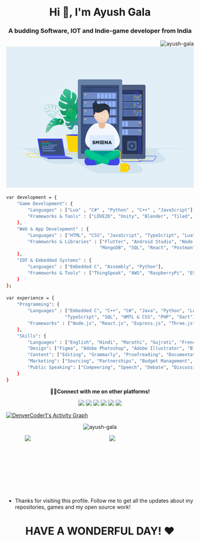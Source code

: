 <h1 align="center">Hi 👋, I'm Ayush Gala</h1>

<h3 align="center">A budding Software, IOT and Indie-game developer from India</h3>


<img align="right" src="https://komarev.com/ghpvc/?username=ayush-gala&label=Profile%20views&color=0e75b6&style=flat" alt="ayush-gala" />

<p align = "center">
	<img src = "readmegif.gif" width = "800">
</p>

```sh
var development = {
    "Game Development": {
        "Languages" : ["Lua" , "C#" , "Python" , "C++" , "JavaScript"],
        "Frameworks & Tools" : ["LÖVE2D", "Unity", "Blender", "Tiled", "Adobe Photoshop"]
    },
    "Web & App Development" : {
        "Languages" : ["HTML", "CSS", "JavaScript", "TypeScript", "Lua", "Dart"],
        "Frameworks & Libraries" : ["Flutter", "Android Studio", "Node.js", "Express.js", "Three.js",
                                   "MongoDB", "SQL", "React", "Postman"]
    },
    "IOT & Embedded Systems" : {
        "Languages" : ["Embedded C", "Assembly", "Python"],
        "Frameworks & Tools" : ["ThingSpeak", "AWS", "RaspberryPi", "ESP32", "Arduino", "BLE"]
    }
};

var experience = {
    "Programming": {
        "Languages" : ["Embedded C", "C++", "C#", "Java", "Python", "Lua", "x86 Assembly", "JavaScript",
                      "TypeScript", "SQL", "HMTL & CSS", "PHP", "Dart"],
        "Frameworks" : ["Node.js", "React.js", "Express.js", "Three.js", "Flutter"]
    },
    "Skills": {
        "Languages" : ["English", "Hindi", "Marathi", "Gujrati", "French"],
        "Design": ["Figma", "Adobe Photoshop", "Adobe Illustrator", "Blender", "Canva"],
        "Content": ["Editing", "Grammarly", "Proofreading", "Documentation"],
        "Marketing": ["Sourcing", "Partnerships", "Budget Management", "Social Media management"],
        "Public Speaking": ["Compeering", "Speech", "Debate", "Discussion"]
    }
}
```
<!-- <div align=right>
    <a href="https://github.com/anuraghazra/github-readme-stats">
      <img width=325 align="right" src="https://github-readme-stats.vercel.app/api/top-langs/?username=yash10102002&langs_count=20&theme=highcontrast&layout=compact" />
    </a>
</div> -->

<p align = "center">
	<strong> 👨‍💻Connect with me on other platforms!</strong>
</p>

<p align = "center">
	<a href = "https://www.linkedin.com/in/ayush-gala/" target = "_blank"><img src = "https://img.shields.io/badge/-LinkedIn-0077B5?style=for-the-badge&logo=linkedin&logoColor=white"></a>
	<a href = "mailto:ayushgala2@gmail.com/" target = "_blank"><img src = "https://img.shields.io/badge/-Gmail-D14836?style=for-the-badge&logo=gmail&logoColor=white"></a>
    <a href = "https://discord.gg/29VOID#2423" target = "_blank"><img src = "https://img.shields.io/badge/Discord-5865F2?style=for-the-badge&logo=discord&logoColor=white"></a>
	<a href = "https://twitter.com/ayushgala2/" target = "_blank"><img src = "https://img.shields.io/badge/Twitter-1DA1F2?style=for-the-badge&logo=twitter&logoColor=white"></a>
    <a href = "https://www.instagram.com/_.ayukiddinme._/" target = "_blank"><img src = "https://img.shields.io/badge/Instagram-E4405F?style=for-the-badge&logo=instagram&logoColor=white"></a>
	<a href = "https://fb.com/ayush gala" target = "_blank"><img src = "https://img.shields.io/badge/Facebook-4267B2?style=for-the-badge&logo=facebook&logoColor=white"></a>
	</p>

<p>
	<a href="https://github.com/ashutosh00710/github-readme-activity-graph"><img alt="DenverCoder1's Activity Graph" src="https://github-readme-activity-graph.vercel.app/graph?username=Ayush-Gala&bg_color=1F222E&color=F8D866&line=F85D7F&point=FFFFFF&hide_border=true" /></a>
</p>

<p align="center">
	<img align="centre" src="https://github-readme-stats.vercel.app/api/top-langs?username=ayush-gala&show_icons=true&locale=en" alt="ayush-gala" />
</p>

<a href="https://github.com/anuraghazra/github-readme-stats" title="Go to Source">
      <img align="right" width="45%" src="https://github-readme-stats.vercel.app/api?username=Ayush-Gala&show_icons=true&theme=react&border_color=61dafb&include_all_commits=true"/>
 </a>
  <a href="https://git.io/streak-stats" title="Go to Source">
      <img align="right" width="45%" src="http://github-readme-streak-stats.herokuapp.com?user=Ayush-Gala&theme=react&border=61DAFB&fire=DDB80F"/>
 </a>
<br><br><br><br><br><br><br><br><br>


- Thanks for visiting this profile. Follow me to get all the updates about my repositories, games and my open source work!
<h1 align = "center">HAVE A WONDERFUL DAY! ❤</h1>
<br>
